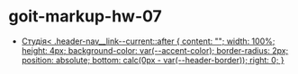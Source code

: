# goit-markup-hw-07

<ul class="header-nav list">
<li class="header-nav__item">
 <a class="header-nav__link header-nav__link--current link" href="./index.html">Студія<
.header-nav__link--current::after {
    content: "";
    width: 100%;
    height: 4px;
    background-color: var(--accent-color);
    border-radius: 2px;
    position: absolute;
    bottom: calc(0px - var(--header-border));
    right: 0;
}
